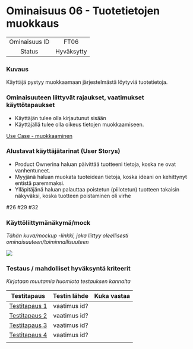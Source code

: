 # Ominaisuus 06 - Tuotetietojen muokkaus

| | |
|:-:|:-:|
| Ominaisuus ID | FT06 |
| Status | Hyväksytty |

### Kuvaus

Käyttäjä pystyy muokkaamaan järjestelmästä löytyviä tuotetietoja.

### Ominaisuuteen liittyvät rajaukset, vaatimukset käyttötapaukset

* Käyttäjän tulee olla kirjautunut sisään
* Käyttäjällä tulee olla oikeus tietojen muokkaamiseen.

[Use Case - muokkaaminen](Use_Case_4_Paivittaminen(elinkaari).md) 

### Alustavat käyttäjätarinat (User Storys)

* Product Ownerina haluan päivittää tuotteeni tietoja, koska ne ovat vanhentuneet.
* Myyjänä haluan muokata tuoteidean tietoja, koska ideani on kehittynyt entistä paremmaksi.
* Ylläpitäjänä haluan palauttaa poistetun (piilotetun) tuotteen takaisin näkyväksi, koska tuotteen poistaminen oli virhe

#26 #29 #32


### Käyttöliittymänäkymä/mock 

*Tähän kuva/mockup -linkki, joka liittyy oleellisesti ominaisuuteen/toiminnallisuuteen*

![](https://openclipart.org/image/300px/svg_to_png/247488/1461589195.png)


### Testaus / mahdolliset hyväksyntä kriteerit 

*Kirjataan muutamia huomiota testauksen kannalta*

| Testitapaus  | Testin lähde  | Kuka vastaa  |
|:-: | :-:|:-:|
| [Testitapaus 1]()  | vaatimus id?   |   |
| [Testitapaus 2]()  | vaatimus id?   |   |
| [Testitapaus 3]()  | vaatimus id?   |   |
| [Testitapaus 4]()  | vaatimus id?   |   |
| | |
